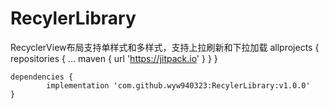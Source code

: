 # RecylerLibrary
RecyclerView布局支持单样式和多样式，支持上拉刷新和下拉加载
allprojects {
		repositories {
			...
			maven { url 'https://jitpack.io' }
		}
	}

	dependencies {
	        implementation 'com.github.wyw940323:RecylerLibrary:v1.0.0'
	}
